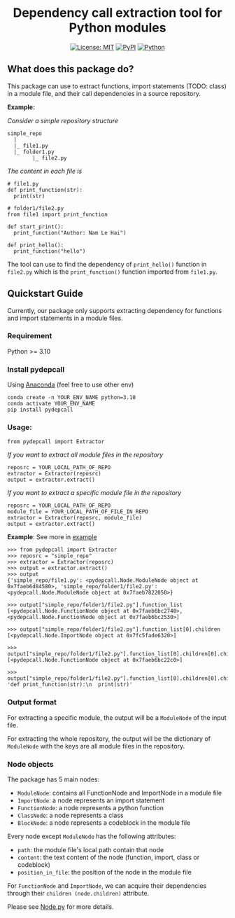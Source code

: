 
<div align="center">

# Dependency call extraction tool for Python modules

[![License: MIT](https://img.shields.io/badge/License-MIT-green.svg)](https://opensource.org/licenses/MIT) [![PyPI](https://img.shields.io/badge/PyPI-pydepcall-blue?style=flat&labelColor=blue&color=yellow)](https://pypi.org/project/pydepcall/) [![Python](https://img.shields.io/badge/Python-%3E%3D3.10-blue?style=flat
)]() 

</div>


## What does this package do?
This package can use to extract functions, import statements (TODO: class) in a module file, and their call dependencies in a source repository.

**Example:**

_Consider a simple repository structure_
```
simple_repo
  |
  |_ file1.py
  |_ folder1.py
        |_ file2.py     
```

_The content in each file is_
```
# file1.py
def print_function(str):
  print(str)

# folder1/file2.py
from file1 import print_function

def start_print():
  print_function("Author: Nam Le Hai")

def print_hello():
  print_function("hello")
```

The tool can use to find the dependency of `print_hello()` function in `file2.py` which is the `print_function()` function imported from `file1.py`.

## Quickstart Guide

Currently, our package only supports extracting dependency for functions and import statements in a module files.

### Requirement
Python >= 3.10

### Install pydepcall
Using [Anaconda](https://www.anaconda.com/) (feel free to use other env)
```
conda create -n YOUR_ENV_NAME python=3.10
conda activate YOUR_ENV_NAME
pip install pydepcall
```

### Usage:
```
from pydepcall import Extractor
```

_If you want to extract all module files in the repository_
```
reposrc = YOUR_LOCAL_PATH_OF_REPO
extractor = Extractor(reposrc)
output = extractor.extract()
```

_If you want to extract a specific module file in the repository_
```
reposrc = YOUR_LOCAL_PATH_OF_REPO
module_file = YOUR_LOCAL_PATH_OF_FILE_IN_REPO
extractor = Extractor(reposrc, module_file)
output = extractor.extract()
```

**Example**: See more in [example](https://github.com/FSoft-AI4Code/pydepcall/tree/main/example)
```
>>> from pydepcall import Extractor
>>> reposrc = "simple_repo"
>>> extractor = Extractor(reposrc)
>>> output = extractor.extract()
>>> output
{'simple_repo/file1.py': <pydepcall.Node.ModuleNode object at 0x7faeb6d84580>, 'simple_repo/folder1/file2.py': <pydepcall.Node.ModuleNode object at 0x7faeb7822050>}

>>> output["simple_repo/folder1/file2.py"].function_list
[<pydepcall.Node.FunctionNode object at 0x7faeb6bc2740>, <pydepcall.Node.FunctionNode object at 0x7faeb6bc2530>]

>>> output["simple_repo/folder1/file2.py"].function_list[0].children
[<pydepcall.Node.ImportNode object at 0x7fc5fade6320>]

>>> output["simple_repo/folder1/file2.py"].function_list[0].children[0].children
[<pydepcall.Node.FunctionNode object at 0x7faeb6bc22c0>]

>>> output["simple_repo/folder1/file2.py"].function_list[0].children[0].children[0].content
'def print_function(str):\n  print(str)'
```

### Output format
For extracting a specific module, the output will be a `ModuleNode` of the input file.

For extracting the whole repository, the output will be the dictionary of `ModuleNode` with the keys are all module files in the repository. 

### Node objects
The package has 5 main nodes:
- `ModuleNode`: contains all FunctionNode and ImportNode in a module file
- `ImportNode`: a node represents an import statement
- `FunctionNode`: a node represents a python function
- `ClassNode`: a node represents a class
- `BlockNode`: a node represents a codeblock in the module file

Every node except `ModuleNode` has the following attributes:
- `path`: the module file's local path contain that node
- `content`: the text content of the node (function, import, class or codeblock)
- `position_in_file`: the position of the node in the module file

For `FunctionNode` and `ImportNode`, we can acquire their dependencies through their `children (node.children)` attribute.

Please see [Node.py](https://github.com/FSoft-AI4Code/pydepcall/blob/main/src/pydepcall/Node.py) for more details.

